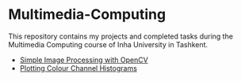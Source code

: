 # Multimedia-Computing

This repository contains my projects and completed tasks during the Multimedia Computing course of Inha University in Tashkent.

* [Simple Image Processing with OpenCV](https://github.com/SaydobidXusanov/Multimedia-Computing/blob/main/MC_Image_Transformations.ipynb)
* [Plotting Colour Channel Histograms](https://github.com/SaydobidXusanov/Multimedia-Computing/blob/main/MC_Colour_Channel_Histograms.ipynb)
